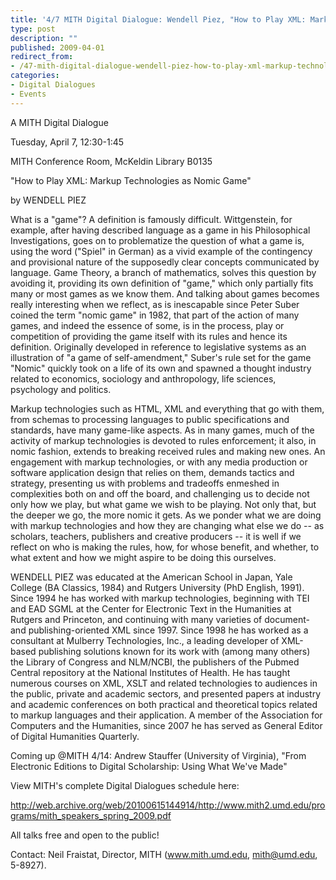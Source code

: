 ```yaml
---
title: '4/7 MITH Digital Dialogue: Wendell Piez, "How to Play XML: Markup Technologies as Nomic Game"'
type: post
description: ""
published: 2009-04-01
redirect_from: 
- /47-mith-digital-dialogue-wendell-piez-how-to-play-xml-markup-technologies-as-nomic-game/
categories:
- Digital Dialogues
- Events
---
```

A MITH Digital Dialogue

Tuesday, April 7, 12:30-1:45

MITH Conference Room, McKeldin Library B0135

"How to Play XML: Markup Technologies as Nomic Game"

by WENDELL PIEZ

What is a "game"? A definition is famously difficult. Wittgenstein, for example, after having described language as a game in his Philosophical Investigations, goes on to problematize the question of what a game is, using the word ("Spiel" in German) as a vivid example of the contingency and provisional nature of the supposedly clear concepts communicated by language. Game Theory, a branch of mathematics, solves this question by avoiding it, providing its own definition of "game," which only partially fits many or most games as we know them. And talking about games becomes really interesting when we reflect, as is inescapable since Peter Suber coined the term "nomic game" in 1982, that part of the action of many games, and indeed the essence of some, is in the process, play or competition of providing the game itself with its rules and hence its definition. Originally developed in reference to legislative systems as an illustration of "a game of self-amendment," Suber's rule set for the game "Nomic" quickly took on a life of its own and spawned a thought industry related to economics, sociology and anthropology, life sciences, psychology and politics.

Markup technologies such as HTML, XML and everything that go with them, from schemas to processing languages to public specifications and standards, have many game-like aspects. As in many games, much of the activity of markup technologies is devoted to rules enforcement; it also, in nomic fashion, extends to breaking received rules and making new ones. An engagement with markup technologies, or with any media production or software application design that relies on them, demands tactics and strategy, presenting us with problems and tradeoffs enmeshed in complexities both on and off the board, and challenging us to decide not only how we play, but what game we wish to be playing. Not only that, but the deeper we go, the more nomic it gets. As we ponder what we are doing with markup technologies and how they are changing what else we do -- as scholars, teachers, publishers and creative producers -- it is well if we reflect on who is making the rules, how, for whose benefit, and whether, to what extent and how we might aspire to be doing this ourselves.

WENDELL PIEZ was educated at the American School in Japan, Yale College (BA Classics, 1984) and Rutgers University (PhD English, 1991). Since 1994 he has worked with markup technologies, beginning with TEI and EAD SGML at the Center for Electronic Text in the Humanities at Rutgers and Princeton, and continuing with many varieties of document- and publishing-oriented XML since 1997. Since 1998 he has worked as a consultant at Mulberry Technologies, Inc., a leading developer of XML-based publishing solutions known for its work with (among many others) the Library of Congress and NLM/NCBI, the publishers of the Pubmed Central repository at the National Institutes of Health. He has taught numerous courses on XML, XSLT and related technologies to audiences in the public, private and academic sectors, and presented papers at industry and academic conferences on both practical and theoretical topics related to markup languages and their application. A member of the Association for Computers and the Humanities, since 2007 he has served as General Editor of Digital Humanities Quarterly.

Coming up @MITH 4/14: Andrew Stauffer (University of Virginia), "From Electronic Editions to Digital Scholarship: Using What We've Made"

View MITH's complete Digital Dialogues schedule here:

http://web.archive.org/web/20100615144914/http://www.mith2.umd.edu/programs/mith_speakers_spring_2009.pdf

All talks free and open to the public!

Contact: Neil Fraistat, Director, MITH (www.mith.umd.edu, mith@umd.edu, 5-8927).
